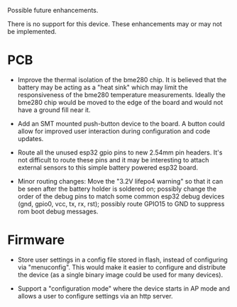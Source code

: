 Possible future enhancements.

There is no support for this device. These enhancements may or may not
be implemented.

PCB
===

* Improve the thermal isolation of the bme280 chip. It is believed
  that the battery may be acting as a "heat sink" which may limit the
  responsiveness of the bme280 temperature measurements. Ideally the
  bme280 chip would be moved to the edge of the board and would not
  have a ground fill near it.

* Add an SMT mounted push-button device to the board. A button could
  allow for improved user interaction during configuration and code
  updates.

* Route all the unused esp32 gpio pins to new 2.54mm pin headers. It's
  not difficult to route these pins and it may be interesting to
  attach external sensors to this simple battery powered esp32 board.

* Minor routing changes: Move the "3.2V lifepo4 warning" so that it
  can be seen after the battery holder is soldered on; possibly change
  the order of the debug pins to match some common esp32 debug devices
  (gnd, gpio0, vcc, tx, rx, rst); possibly route GPIO15 to GND to
  suppress rom boot debug messages.

Firmware
========

* Store user settings in a config file stored in flash, instead of
  configuring via "menuconfig". This would make it easier to configure
  and distribute the device (as a single binary image could be used
  for many devices).

* Support a "configuration mode" where the device starts in AP mode
  and allows a user to configure settings via an http server.
